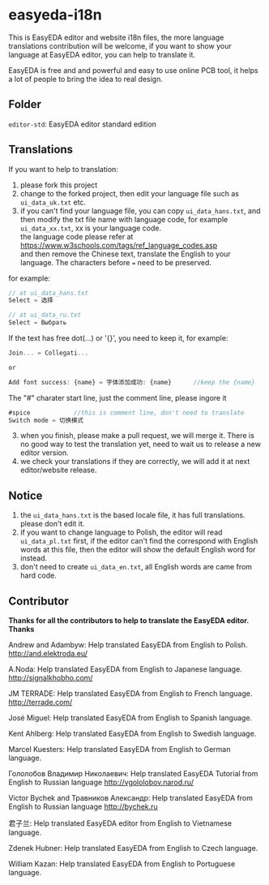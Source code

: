 # easyeda-i18n
This is EasyEDA editor and website i18n files, the more language translations contribution will be welcome, if you want to show your language at EasyEDA editor, you can help to translate it.

EasyEDA is free and and powerful and easy to use online PCB tool, it helps a lot of people to bring the idea to real design. 

## Folder

`editor-std`: EasyEDA editor standard edition

## Translations

If you want to help to translation:

1) please fork this project
2) change to the forked project, then edit your language file such as `ui_data_uk.txt` etc. 
3) if you can't find your language file, you can copy `ui_data_hans.txt`, and then modify the txt file name with language code, for example `ui_data_xx.txt`, xx is your language code.   
the language code please refer at https://www.w3schools.com/tags/ref_language_codes.asp   
and then remove the Chinese text, translate the English to your language. The characters before `=` need to be preserved.  

for example:
```js
// at ui_data_hans.txt
Select = 选择

// at ui_data_ru.txt
Select = Выбрать

```
If the text has free dot(...) or '{}', you need to keep it, for example:
```js
Join... = Collegati...

or

Add font success: {name} = 字体添加成功: {name}      //keep the {name}
```
The "#" charater start line, just the comment line, please ingore it
```js
#spice            //this is comment line, don't need to translate
Switch mode = 切换模式
```


3) when you finish, please make a pull request, we will merge it. There is no good way to test the translation yet, need to wait us to release a new editor version.
4) we check your translations if they are correctly, we will add it at next editor/website release.


## Notice

1) the `ui_data_hans.txt` is the based locale file, it has full translations. please don't edit it. 
2) if you want to change language to Polish, the editor will read `ui_data_pl.txt` first, if the editor can't find the correspond with English words at this file, then the editor will show the default English word for instead.
3) don't need to create `ui_data_en.txt`, all English words are came from hard code.


## Contributor

**Thanks for all the contributors to help to translate the EasyEDA editor. Thanks**

Andrew and Adambyw: Help translated EasyEDA from English to Polish. http://and.elektroda.eu/

A.Noda: Help translated EasyEDA from English to Japanese language. http://signalkhobho.com/

JM TERRADE:  Help translated EasyEDA from English to French language. http://terrade.com/

José Miguel: Help translated EasyEDA from English to Spanish language.

Kent Ahlberg: Help translated EasyEDA from English to Swedish language.

Marcel Kuesters: Help translated EasyEDA from English to German language.

Гололобов Владимир Николаевич: Help translated EasyEDA Tutorial from English to Russian language http://vgololobov.narod.ru/

Victor Bychek and Травников Александр: Help translated EasyEDA from English to Russian language http://bychek.ru

君子兰: Help translated EasyEDA editor from English to Vietnamese language.

Zdenek Hubner: Help translated EasyEDA from English to Czech language.

William Kazan: Help translated EasyEDA from English to Portuguese language.
